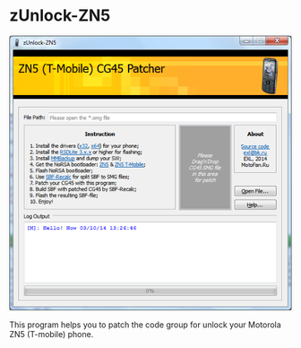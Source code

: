 zUnlock-ZN5
=============

![Windows 7](screens/zUnlock-ZN5_win7.png)

This program helps you to patch the code group for unlock your Motorola ZN5 (T-mobile) phone.
